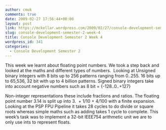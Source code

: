 ```yaml
---
author: cmuk
comments: true
date: 2009-02-27 17:56:44+00:00
layout: post
link: https://mckellar.wordpress.com/2009/02/27/console-development-semester-2-week-4/
slug: console-development-semester-2-week-4
title: Console Development Semester 2 Week 4
wordpress_id: 341
categories:
  - Console Development Semester 2
---
```


This week we learnt about floating point numbers. We took a step back and looked at the maths and different types of numbers.  Looking at Unsigned binary integers with 8 bits up to 256 patterns ranging from 0..255. 16 bits up to 65,536, 32 bit with up to 4 billion patterns. Signed binary integers take into account negative numbers such as 8 bit = {-128..0..+127}

Non-integer representations these include fractions and ratios. The floating point number 3.14 is split up into 3.  + 1/10 + 4/100 with a finite expansion. Looking at the PSP FPU Pipeline it takes 28 cycles to do divide or square roots whereas simple maths such as adding takes 1 cycle to complete. This week’s task was to implement a 32-bit IEEE754 arithmetic unit we are to only use ints to represent floats.
